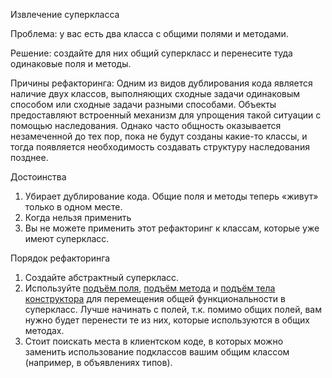 Извлечение суперкласса

Проблема: у вас есть два класса с общими полями и методами.

Решение: создайте для них общий суперкласс и перенесите туда одинаковые поля и методы.

Причины рефакторинга: Одним из видов дублирования кода является наличие двух классов, выполняющих сходные задачи одинаковым способом или сходные задачи разными способами. Объекты предоставляют встроенный механизм для упрощения такой ситуации с помощью наследования. Однако часто общность оказывается незамеченной до тех пор, пока не будут созданы какие-то классы, и тогда появляется необходимость создавать структуру наследования позднее.

Достоинства

1. Убирает дублирование кода. Общие поля и методы теперь «живут» только в одном месте.
2. Когда нельзя применить
3. Вы не можете применить этот рефакторинг к классам, которые уже имеют суперкласс.

Порядок рефакторинга

1. Создайте абстрактный суперкласс.
2. Используйте <a href="https://github.com/helenasilkina/refactoring/blob/master/Pull%20Up%20Field%20(Подъём%20поля).md">подъём поля</a>, <a href="https://github.com/helenasilkina/refactoring/blob/master/Pull%20Up%20Method%20(Подъём%20метода).md">подъём метода</a> и <a href="https://github.com/helenasilkina/refactoring/blob/master/Pull_Up_Constructor_Body%20(Подъём%20тела%20конструктора).md">подъём тела конструктора</a> для перемещения общей функциональности в суперкласс. Лучше начинать с полей, т.к. помимо общих полей, вам нужно будет перенести те из них, которые используются в общих методах.
3. Стоит поискать места в клиентском коде, в которых можно заменить использование подклассов вашим общим классом (например, в объявлениях типов).
